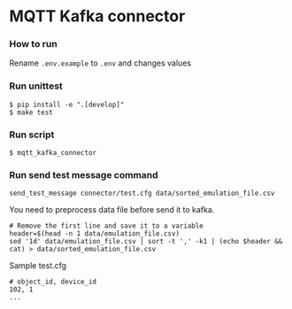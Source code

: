 # MQTT Kafka connector

### How to run
Rename `.env.example` to `.env` and changes values

### Run unittest
```shell
$ pip install -e ".[develop]"
$ make test
```

### Run script
```shell
$ mqtt_kafka_connector
```

### Run send test message command
```shell
send_test_message connector/test.cfg data/sorted_emulation_file.csv
```
You need to preprocess data file before send it to kafka.
```shell
# Remove the first line and save it to a variable
header=$(head -n 1 data/emulation_file.csv)
sed '1d' data/emulation_file.csv | sort -t ',' -k1 | (echo $header && cat) > data/sorted_emulation_file.csv
```
Sample test.cfg
```csv
# object_id, device_id
102, 1
...
```
